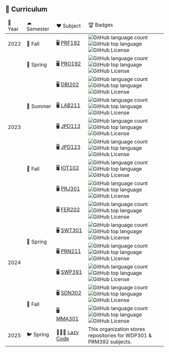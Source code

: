 ## 📖 Curriculum

<table>
    <thead>
        <tr>
            <td>📅 Year</td>
            <td>☁ Semester</td>
            <td>❤️ Subject</td>
            <td>🏆 Badges</td>
        </tr>
    </thead>
    <tbody>
        <tr>
            <td>2022</td>
            <td>🍁 Fall</td>
            <td> 🖥 <a href="https://github.com/fptqnk17/PRF192">PRF192</a>
            </td>
            <td>
                <img alt="GitHub language count" src="https://img.shields.io/github/languages/count/fptqnk17/PRF192">
                <img alt="GitHub top language" src="https://img.shields.io/github/languages/top/fptqnk17/PRF192">
                <img alt="GitHub License" src="https://img.shields.io/github/license/fptqnk17/PRF192">
            </td>
        </tr>
        <tr>
            <td rowspan="7">2023</td>
            <td>🌱 Spring</td>
            <td> 🖥 <a href="https://github.com/fptqnk17/PRO192">PRO192</a>
            </td>
            <td>
                <img alt="GitHub language count" src="https://img.shields.io/github/languages/count/fptqnk17/PRO192">
                <img alt="GitHub top language" src="https://img.shields.io/github/languages/top/fptqnk17/PRO192">
                <img alt="GitHub License" src="https://img.shields.io/github/license/fptqnk17/PRO192">
            </td>
        </tr>
        <tr>
            <td rowspan="3">🌊 Summer</td>
            <td> 🖥 <a href="https://github.com/fptqnk17/DBI202">DBI202</a>
            </td>
            <td>
                <img alt="GitHub language count" src="https://img.shields.io/github/languages/count/fptqnk17/DBI202">
                <img alt="GitHub top language" src="https://img.shields.io/github/languages/top/fptqnk17/DBI202">
                <img alt="GitHub License" src="https://img.shields.io/github/license/fptqnk17/DBI202">
            </td>
        </tr>
        <tr>
            <td> 🖥 <a href="https://github.com/fptqnk17/LAB211">LAB211</a>
            </td>
            <td>
                <img alt="GitHub language count" src="https://img.shields.io/github/languages/count/fptqnk17/LAB211">
                <img alt="GitHub top language" src="https://img.shields.io/github/languages/top/fptqnk17/LAB211">
                <img alt="GitHub License" src="https://img.shields.io/github/license/fptqnk17/LAB211">
            </td>
        </tr>
        <tr>
            <td> 🖥 <a href="https://github.com/fptqnk17/JPD113">JPD113</a>
            </td>
            <td>
                <img alt="GitHub language count" src="https://img.shields.io/github/languages/count/fptqnk17/JPD113">
                <img alt="GitHub top language" src="https://img.shields.io/github/languages/top/fptqnk17/JPD113">
                <img alt="GitHub License" src="https://img.shields.io/github/license/fptqnk17/JPD113">
            </td>
        </tr>
        <tr>
            <td rowspan="3">🍂 Fall</td>
            <td> 🖥 <a href="https://github.com/fptqnk17/JPD123">JPD123</a>
            </td>
            <td>
                <img alt="GitHub language count" src="https://img.shields.io/github/languages/count/fptqnk17/JPD123">
                <img alt="GitHub top language" src="https://img.shields.io/github/languages/top/fptqnk17/JPD123">
                <img alt="GitHub License" src="https://img.shields.io/github/license/fptqnk17/JPD123">
            </td>
        </tr>
        <tr>
            <td> 🖥 <a href="https://github.com/fptqnk17/IOT102">IOT102</a>
            </td>
            <td>
                <img alt="GitHub language count" src="https://img.shields.io/github/languages/count/fptqnk17/IOT102">
                <img alt="GitHub top language" src="https://img.shields.io/github/languages/top/fptqnk17/IOT102">
                <img alt="GitHub License" src="https://img.shields.io/github/license/fptqnk17/IOT102">
            </td>
        </tr>
        <tr>
            <td> 🖥 <a href="https://github.com/fptqnk17/PRJ301">PRJ301</a>
            </td>
            <td>
                <img alt="GitHub language count" src="https://img.shields.io/github/languages/count/fptqnk17/PRJ301">
                <img alt="GitHub top language" src="https://img.shields.io/github/languages/top/fptqnk17/PRJ301">
                <img alt="GitHub License" src="https://img.shields.io/github/license/fptqnk17/PRJ301">
            </td>
        </tr>
        <tr>
            <td rowspan="6">2024</td>
            <td rowspan="4">🌸 Spring</td>
            <td> 🖥 <a href="https://github.com/fptqnk17/FER202">FER202</a>
            </td>
            <td>
                <img alt="GitHub language count" src="https://img.shields.io/github/languages/count/fptqnk17/FER202">
                <img alt="GitHub top language" src="https://img.shields.io/github/languages/top/fptqnk17/FER202">
                <img alt="GitHub License" src="https://img.shields.io/github/license/fptqnk17/FER202">
            </td>
        </tr>
        <tr>
            <td> 🖥 <a href="https://github.com/fptqnk17/SWT301">SWT301</a>
            </td>
            <td>
                <img alt="GitHub language count" src="https://img.shields.io/github/languages/count/fptqnk17/SWT301">
                <img alt="GitHub top language" src="https://img.shields.io/github/languages/top/fptqnk17/SWT301">
                <img alt="GitHub License" src="https://img.shields.io/github/license/fptqnk17/SWT301">
            </td>
        </tr>
        <tr>
            <td> 🖥 <a href="https://github.com/fptqnk17/PRN211">PRN211</a>
            </td>
            <td>
                <img alt="GitHub language count" src="https://img.shields.io/github/languages/count/fptqnk17/PRN211">
                <img alt="GitHub top language" src="https://img.shields.io/github/languages/top/fptqnk17/PRN211">
                <img alt="GitHub License" src="https://img.shields.io/github/license/fptqnk17/PRN211">
            </td>
        </tr>
        <tr>
            <td> 🖥 <a href="https://github.com/hardingadonis/saledock">SWP391</a>
            </td>
            <td>
                <img alt="GitHub language count" src="https://img.shields.io/github/languages/count/hardingadonis/saledock">
                <img alt="GitHub top language" src="https://img.shields.io/github/languages/top/hardingadonis/saledock">
                <img alt="GitHub License" src="https://img.shields.io/github/license/hardingadonis/saledock">
            </td>
        </tr>
        <tr>
            <td rowspan="2">🎃 Fall</td>
            <td> 🖥 <a href="https://github.com/fptqnk17/SDN302">SDN302</a>
            </td>
            <td>
                <img alt="GitHub language count" src="https://img.shields.io/github/languages/count/fptqnk17/SDN302">
                <img alt="GitHub top language" src="https://img.shields.io/github/languages/top/fptqnk17/SDN302">
                <img alt="GitHub License" src="https://img.shields.io/github/license/fptqnk17/SDN302">
            </td>
        </tr>
        <tr>
            <td> 🖥 <a href="https://github.com/fptqnk17/MMA301">MMA301</a>
            </td>
            <td>
                <img alt="GitHub language count" src="https://img.shields.io/github/languages/count/fptqnk17/MMA301">
                <img alt="GitHub top language" src="https://img.shields.io/github/languages/top/fptqnk17/MMA301">
                <img alt="GitHub License" src="https://img.shields.io/github/license/fptqnk17/MMA301">
            </td>
        </tr>
        <tr>
            <td>2025</td>
            <td>🐦 Spring</td>
            <td> 🧑‍🤝‍🧑 <a href="https://github.com/lzaycoe">Lazy Code</a>
            </td>
            <td>
                This organization stores repositories for WDP301 & PRM392 subjects.
            </td>
        </tr>
    </tbody>
</table>
